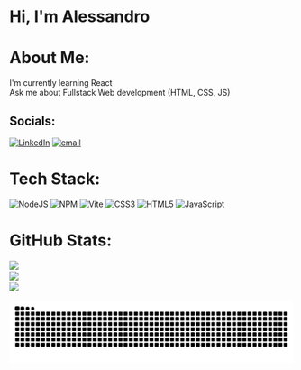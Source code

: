 # Hi, I'm Alessandro

# About Me:

I'm currently learning React<br>Ask me about Fullstack Web development (HTML, CSS, JS)<br>

## Socials:

[![LinkedIn](https://img.shields.io/badge/LinkedIn-%230077B5.svg?logo=linkedin&logoColor=white)](https://linkedin.com/in/alessandro-favazza-5b8072364) [![email](https://img.shields.io/badge/Email-D14836?logo=gmail&logoColor=white)](mailto:alessandrofavazza97@gmail.com)

# Tech Stack:

![NodeJS](https://img.shields.io/badge/node.js-6DA55F?style=for-the-badge&logo=node.js&logoColor=white) ![NPM](https://img.shields.io/badge/NPM-%23CB3837.svg?style=for-the-badge&logo=npm&logoColor=white) ![Vite](https://img.shields.io/badge/vite-%23646CFF.svg?style=for-the-badge&logo=vite&logoColor=white) ![CSS3](https://img.shields.io/badge/css3-%231572B6.svg?style=for-the-badge&logo=css3&logoColor=white) ![HTML5](https://img.shields.io/badge/html5-%23E34F26.svg?style=for-the-badge&logo=html5&logoColor=white) ![JavaScript](https://img.shields.io/badge/javascript-%23323330.svg?style=for-the-badge&logo=javascript&logoColor=%23F7DF1E)

# GitHub Stats:

![](https://github-readme-stats.vercel.app/api?username=Sandro997&theme=dark&hide_border=true&include_all_commits=false&count_private=false)<br/>
![](https://nirzak-streak-stats.vercel.app/?user=Sandro997&theme=dark&hide_border=true)<br/>
![](https://github-readme-stats.vercel.app/api/top-langs/?username=Sandro997&theme=dark&hide_border=true&include_all_commits=false&count_private=false&layout=compact)

<picture>
  <source media="(prefers-color-scheme: dark)" srcset="https://raw.githubusercontent.com/sandro997/sandro997/output/github-snake-dark.svg" />
  <source media="(prefers-color-scheme: light)" srcset="https://raw.githubusercontent.com/sandro997/sandro997/output/github-snake.svg" />
  <img alt="github-snake" src="https://raw.githubusercontent.com/sandro997/sandro997/output/github-snake.svg" />
</picture>

<!--
**sandro997/sandro997** is a ✨ _special_ ✨ repository because its `README.md` (this file) appears on your GitHub profile.

Here are some ideas to get you started:

- 🔭 I’m currently working on ...
- 🌱 I’m currently learning ...
- 👯 I’m looking to collaborate on ...
- 🤔 I’m looking for help with ...
- 💬 Ask me about ...
- 📫 How to reach me: ...
- 😄 Pronouns: ...
- ⚡ Fun fact: ...
-->
